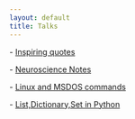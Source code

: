 ```yaml
---
layout: default
title: Talks
---
```

<!-- <a href="notes/ns/">Neuroscience</a> -->

<!-- <a href="notes/vis/">Visualization</a> -->

<!-- <h4 style="margin:0 10px 0;"></h4> -->


<!-- - [Neuroscine Notes](/notes/ns)
- [Data Visualization Codes in Python](/notes/vis.html)
- [Python Notes](/notes/python) -->


<p class="large-text">
  - <a href="/notes/quotes">Inspiring quotes</a>
</p>

<p class="large-text">
  - <a href="/notes/ns">Neuroscience Notes</a>
</p>

<p class="large-text">
  - <a href="/notes/ns">Linux and MSDOS commands </a>
</p> 

<p class="large-text">
  - <a href="/notes/python">List,Dictionary,Set in Python </a>
</p> 

<!-- <p class="large-text">
  - <a href="/notes/vis.html">Data Visualization Codes in Python</a>
</p> -->

